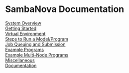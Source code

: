 # SambaNova Documentation

[System Overview](System-Overview.md)<br>
[Getting Started](Logging-into-a-SambaNova-Node.md)<br>
[Virtual Environment](Virtual-Environment.md)<br>
[Steps to Run a Model/Program](Steps-to-Run-a-Model-or-Program.md)<br>
[Job Queuing and Submission](Job-Queuing-and-Submission.md)<br>
[Example Programs](Example-Programs.md)<br>
[Example Multi-Node Programs](Example-Multi-Node-Programs.md)<br>
[Miscellaneous](Miscellaneous.md)<br>
[Documentation](Documentation.md)<br>

<!--
compiler-options.pdf
getting-started.pdf
intro-tutorial-pytorch.pdf
release-notes.pdf
run-examples-language.pdf
run-examples-pytorch.pdf
run-examples-vision.pdf
runtime-faq.pdf
slurm-sambanova.pdf
snconfig-userguide.pdf
sntilestat-manpage.pdf
using-layernorm.pdf
using-venvs.pdf -->

